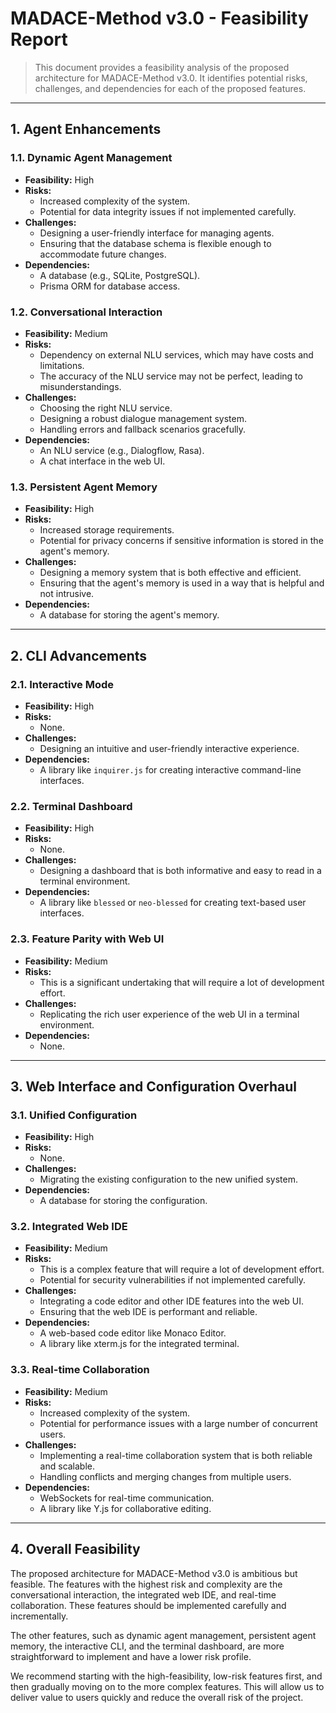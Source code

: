 # MADACE-Method v3.0 - Feasibility Report

> This document provides a feasibility analysis of the proposed architecture for MADACE-Method v3.0. It identifies potential risks, challenges, and dependencies for each of the proposed features.

---

## 1. Agent Enhancements

### 1.1. Dynamic Agent Management

*   **Feasibility:** High
*   **Risks:**
    *   Increased complexity of the system.
    *   Potential for data integrity issues if not implemented carefully.
*   **Challenges:**
    *   Designing a user-friendly interface for managing agents.
    *   Ensuring that the database schema is flexible enough to accommodate future changes.
*   **Dependencies:**
    *   A database (e.g., SQLite, PostgreSQL).
    *   Prisma ORM for database access.

### 1.2. Conversational Interaction

*   **Feasibility:** Medium
*   **Risks:**
    *   Dependency on external NLU services, which may have costs and limitations.
    *   The accuracy of the NLU service may not be perfect, leading to misunderstandings.
*   **Challenges:**
    *   Choosing the right NLU service.
    *   Designing a robust dialogue management system.
    *   Handling errors and fallback scenarios gracefully.
*   **Dependencies:**
    *   An NLU service (e.g., Dialogflow, Rasa).
    *   A chat interface in the web UI.

### 1.3. Persistent Agent Memory

*   **Feasibility:** High
*   **Risks:**
    *   Increased storage requirements.
    *   Potential for privacy concerns if sensitive information is stored in the agent's memory.
*   **Challenges:**
    *   Designing a memory system that is both effective and efficient.
    *   Ensuring that the agent's memory is used in a way that is helpful and not intrusive.
*   **Dependencies:**
    *   A database for storing the agent's memory.

---

## 2. CLI Advancements

### 2.1. Interactive Mode

*   **Feasibility:** High
*   **Risks:**
    *   None.
*   **Challenges:**
    *   Designing an intuitive and user-friendly interactive experience.
*   **Dependencies:**
    *   A library like `inquirer.js` for creating interactive command-line interfaces.

### 2.2. Terminal Dashboard

*   **Feasibility:** High
*   **Risks:**
    *   None.
*   **Challenges:**
    *   Designing a dashboard that is both informative and easy to read in a terminal environment.
*   **Dependencies:**
    *   A library like `blessed` or `neo-blessed` for creating text-based user interfaces.

### 2.3. Feature Parity with Web UI

*   **Feasibility:** Medium
*   **Risks:**
    *   This is a significant undertaking that will require a lot of development effort.
*   **Challenges:**
    *   Replicating the rich user experience of the web UI in a terminal environment.
*   **Dependencies:**
    *   None.

---

## 3. Web Interface and Configuration Overhaul

### 3.1. Unified Configuration

*   **Feasibility:** High
*   **Risks:**
    *   None.
*   **Challenges:**
    *   Migrating the existing configuration to the new unified system.
*   **Dependencies:**
    *   A database for storing the configuration.

### 3.2. Integrated Web IDE

*   **Feasibility:** Medium
*   **Risks:**
    *   This is a complex feature that will require a lot of development effort.
    *   Potential for security vulnerabilities if not implemented carefully.
*   **Challenges:**
    *   Integrating a code editor and other IDE features into the web UI.
    *   Ensuring that the web IDE is performant and reliable.
*   **Dependencies:**
    *   A web-based code editor like Monaco Editor.
    *   A library like xterm.js for the integrated terminal.

### 3.3. Real-time Collaboration

*   **Feasibility:** Medium
*   **Risks:**
    *   Increased complexity of the system.
    *   Potential for performance issues with a large number of concurrent users.
*   **Challenges:**
    *   Implementing a real-time collaboration system that is both reliable and scalable.
    *   Handling conflicts and merging changes from multiple users.
*   **Dependencies:**
    *   WebSockets for real-time communication.
    *   A library like Y.js for collaborative editing.

---

## 4. Overall Feasibility

The proposed architecture for MADACE-Method v3.0 is ambitious but feasible. The features with the highest risk and complexity are the conversational interaction, the integrated web IDE, and real-time collaboration. These features should be implemented carefully and incrementally.

The other features, such as dynamic agent management, persistent agent memory, the interactive CLI, and the terminal dashboard, are more straightforward to implement and have a lower risk profile.

We recommend starting with the high-feasibility, low-risk features first, and then gradually moving on to the more complex features. This will allow us to deliver value to users quickly and reduce the overall risk of the project.
